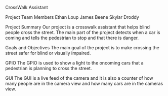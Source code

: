 CrossWalk Assistant

Project Team Members
Ethan Loup
James Beene
Skylar Droddy

Project Summary
Our project is a crosswalk assistant that helps blind people cross the street. The main part of the project detects when a car is coming and tells the pedestrian to stop and that there is danger.

Goals and Objectives
The main goal of the project is to make crossing the street safer for blind or visually impaired.

GPIO
The GPIO is used to show a light to the oncoming cars that a pedestrian is planning to cross the street. 

GUI
The GUI is a live feed of the camera and it is also a counter of how many people are in the camera view and how many cars are in the cameras view.



